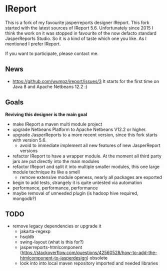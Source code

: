 # IReport

This is a fork of my favourite jasperreports designer IReport. This fork started with the latest sources of IReport 5.6. Unfortunately since 2015 I think the work on it was stopped 
in favourite of the now defacto standard JasperReports Studio. So it is a kind of taste which one you like. As I mentioned I prefer IReport. 

If you want to participate, please contact me.


## News

* https://github.com/wumpz/ireport/issues/3  It starts for the first time on Java 8 and Apache Netbeans 12.2 :)


## Goals

**Reviving this designer is the main goal**

* make IReport a maven multi module project
* upgrade Netbeans Platform to Apache Netbeans V12.2 or higher.
* upgrade JasperReports to a more recent version, since this fork starts with version 5.6.
  * avoid to immediate implement all new features of new JasperReport versions
* refactor IReport to have a wrapper module. At the moment all third party jars are put directly into the main modules
* refactor IReport and split it into multiple smaller modules, this one large module technique its like a smell
  * remove extensive module openess, nearly all packages are exported
* begin to add tests, strangely it is quite untested via automation
* performance, performance, performance
* maybe removal of unneeded plugin (is hadoop hive required, mongodb?)

## TODO

* remove legacy dependencies or upgrade it
  * jakarta-regexp
  * hsqldb
  * swing-layout (what is this for?)
  * jasperreports-htmlcomponent (https://stackoverflow.com/questions/42560528/how-to-add-the-htmlcomponent-to-jasperdesign) obsolete
  * look into into local maven repository imported and needed libraries
